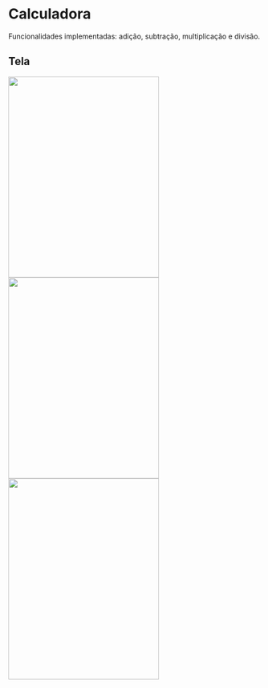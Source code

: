 # Calculadora
Funcionalidades implementadas: adição, subtração, multiplicação e divisão. 
## Tela 
<img src="https://github.com/user-attachments/assets/4f44da68-c7e3-486d-9580-f3a0df0fffde" width="300" height="400" />
<img src="https://github.com/user-attachments/assets/43fb0196-db25-4ff9-be3d-a69985d02975" width="300" height="400" />
<img src="https://github.com/user-attachments/assets/5b6c1db8-2ff9-4cc1-98b7-2eb7760f33e6" width="300" height="400" />




